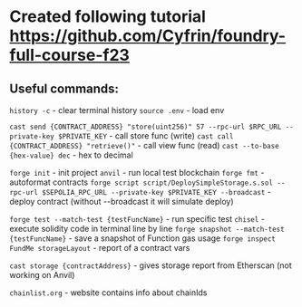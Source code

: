 # Created following tutorial https://github.com/Cyfrin/foundry-full-course-f23

## Useful commands:

`history -c` - clear terminal history
`source .env` - load env

`cast send {CONTRACT_ADDRESS} "store(uint256)" 57 --rpc-url $RPC_URL --private-key $PRIVATE_KEY`
    - call store func (write)
`cast call {CONTRACT_ADDRESS} "retrieve()"` - call view func (read)
`cast --to-base {hex-value} dec` - hex to decimal

`forge init` - init project
`anvil` - run local test blockchain
`forge fmt` - autoformat contracts
`forge script script/DeploySimpleStorage.s.sol --rpc-url $SEPOLIA_RPC_URL --private-key $PRIVATE_KEY --broadcast` - 
    deploy contract (without --broadcast it will simulate deploy)

`forge test --match-test {testFuncName}` - run specific test
`chisel` - execute solidity code in terminal line by line
`forge snapshot --match-test {testFuncName}` - save a snapshot of Function gas usage
`forge inspect FundMe storageLayout` - report of a contract vars

`cast storage {contractAddress}` - gives storage report from Etherscan (not working on Anvil)

`chainlist.org` - website contains info about chainIds
